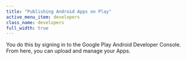 ```yaml
---
title: "Publishing Android Apps on Play"
active_menu_item: developers
class_name: developers
full_width: true
---
```



You do this by signing in to the Google Play Android Developer Console. From here, you can upload and manage your Apps.

